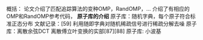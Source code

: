 概括：
论文介绍了匹配追踪算法的变种OMP，RandOMP，...
介绍了有相应的OMP和RandOMP参考代码， 
**原子库的介绍**
原子库：随机字典，每个原子符合标准正态分布
文献记录：[59] 利用随即字典对随机稀疏信号进行稀疏分解去噪
原子库：离散余弦DCT 离散傅立叶变换的实部[87][88]
原子库: 小波基
